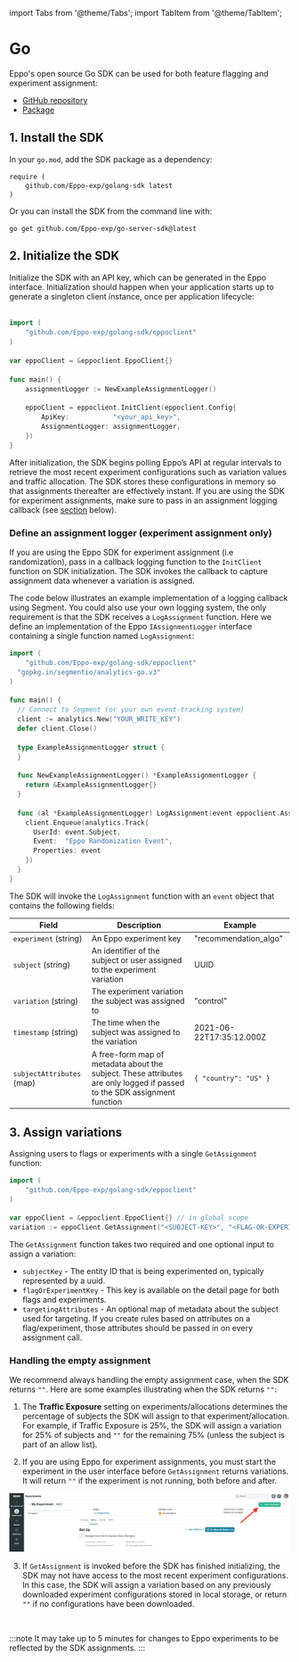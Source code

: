 import Tabs from '@theme/Tabs';
import TabItem from '@theme/TabItem';

# Go

Eppo's open source Go SDK can be used for both feature flagging and experiment assignment:
- [GitHub repository](https://github.com/Eppo-exp/go-server-sdk)
- [Package](https://pkg.go.dev/github.com/Eppo-exp/golang-sdk)

## 1. Install the SDK
In your `go.mod`, add the SDK package as a dependency:

```
require (
	github.com/Eppo-exp/golang-sdk latest
)
```

Or you can install the SDK from the command line with:

```
go get github.com/Eppo-exp/go-server-sdk@latest
```

## 2. Initialize the SDK

Initialize the SDK with an API key, which can be generated in the Eppo interface. Initialization should happen when your application starts up to generate a singleton client instance, once per application lifecycle:

```go

import (
	"github.com/Eppo-exp/golang-sdk/eppoclient"
)

var eppoClient = &eppoclient.EppoClient{}

func main() {
	assignmentLogger := NewExampleAssignmentLogger()

	eppoClient = eppoclient.InitClient(eppoclient.Config{
		ApiKey:           "<your_api_key>",
		AssignmentLogger: assignmentLogger,
	})
}
```

After initialization, the SDK begins polling Eppo’s API at regular intervals to retrieve the most recent experiment configurations such as variation values and traffic allocation. The SDK stores these configurations in memory so that assignments thereafter are effectively instant. If you are using the SDK for experiment assignments, make sure to pass in an assignment logging callback (see [section](#define-an-assignment-logger-experiment-assignment-only) below).

### Define an assignment logger (experiment assignment only)

If you are using the Eppo SDK for experiment assignment (i.e randomization), pass in a callback logging function to the `InitClient` function on SDK initialization. The SDK invokes the callback to capture assignment data whenever a variation is assigned.

The code below illustrates an example implementation of a logging callback using Segment. You could also use your own logging system, the only requirement is that the SDK receives a `LogAssignment` function. Here we define an implementation of the Eppo `IAssignmentLogger` interface containing a single function named `LogAssignment`:

```go
import (
	"github.com/Eppo-exp/golang-sdk/eppoclient"
  "gopkg.in/segmentio/analytics-go.v3"
)

func main() {
  // Connect to Segment (or your own event-tracking system)
  client := analytics.New("YOUR_WRITE_KEY")
  defer client.Close()

  type ExampleAssignmentLogger struct {
  }

  func NewExampleAssignmentLogger() *ExampleAssignmentLogger {
    return &ExampleAssignmentLogger{}
  }

  func (al *ExampleAssignmentLogger) LogAssignment(event eppoclient.AssignmentEvent) {
    client.Enqueue(analytics.Track{
      UserId: event.Subject,
      Event:  "Eppo Randomization Event",
      Properties: event
    })
  }
}
```

The SDK will invoke the `LogAssignment` function with an `event` object that contains the following fields:

| Field | Description | Example |
| --------- | ------- | ---------- |
| `experiment` (string) | An Eppo experiment key | "recommendation_algo" |
| `subject` (string) | An identifier of the subject or user assigned to the experiment variation | UUID |
| `variation` (string) | The experiment variation the subject was assigned to | "control" |
| `timestamp` (string) | The time when the subject was assigned to the variation | 2021-06-22T17:35:12.000Z |
| `subjectAttributes` (map) | A free-form map of metadata about the subject. These attributes are only logged if passed to the SDK assignment function | `{ "country": "US" }` |


## 3. Assign variations

Assigning users to flags or experiments with a single `GetAssignment` function:

```go
import (
	"github.com/Eppo-exp/golang-sdk/eppoclient"
)

var eppoClient = &eppoclient.EppoClient{} // in global scope
variation := eppoClient.GetAssignment("<SUBJECT-KEY>", "<FLAG-OR-EXPERIMENT-KEY>", <TARGETING_ATTRIBUTES>);
```

The `GetAssignment` function takes two required and one optional input to assign a variation:
- `subjectKey` - The entity ID that is being experimented on, typically represented by a uuid.
- `flagOrExperimentKey` - This key is available on the detail page for both flags and experiments.
- `targetingAttributes` - An optional map of metadata about the subject used for targeting. If you create rules based on attributes on a flag/experiment, those attributes should be passed in on every assignment call.


### Handling the empty assignment
We recommend always handling the empty assignment case, when the SDK returns `""`. Here are some examples illustrating when the SDK returns `""`:

1. The **Traffic Exposure** setting on experiments/allocations determines the percentage of subjects the SDK will assign to that experiment/allocation. For example, if Traffic Exposure is 25%, the SDK will assign a variation for 25% of subjects and `""` for the remaining 75% (unless the subject is part of an allow list).

2. If you are using Eppo for experiment assignments, you must start the experiment in the user interface before `GetAssignment` returns variations. It will return `""` if the experiment is not running, both before and after.

  ![start-experiment](../../../../static/img/connecting-data/StartExperiment.png)

3.  If `GetAssignment` is invoked before the SDK has finished initializing, the SDK may not have access to the most recent experiment configurations. In this case, the SDK will assign a variation based on any previously downloaded experiment configurations stored in local storage, or return `""` if no configurations have been downloaded.

<br />

:::note
It may take up to 5 minutes for changes to Eppo experiments to be reflected by the SDK assignments.
:::

